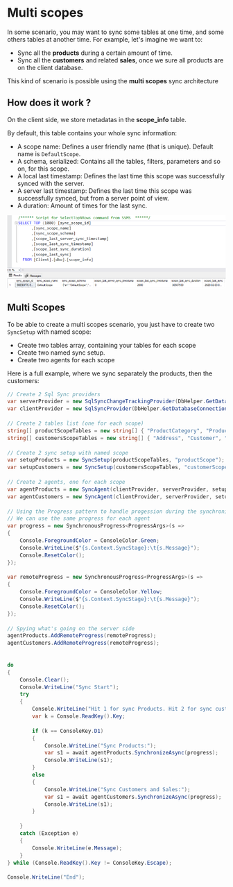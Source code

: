 # Multi scopes

In some scenario, you may want to sync some tables at one time, and some others tables at another time.
For example, let's imagine we want to:
- Sync all the **products** during a certain amount of time.
- Sync all the **customers** and related **sales**, once we sure all products are on the client database.

This kind of scenario is possible using the **multi scopes** sync architecture

## How does it work ?

On the client side, we store metadatas in the **scope_info** table.  

By default, this table contains your whole sync information:
- A scope name: Defines a user friendly name (that is unique). Default name is `DefaultScope`.
- A schema, serialized: Contains all the tables, filters, parameters and so on, for this scope.
- A local last timestamp: Defines the last time this scope was successfully synced with the server.
- A server last timestamp: Defines the last time this scope was successfully synced, but from a server point of view. 
- A duration: Amount of times for the last sync.

![Default scope](./assets/DefaultScope.png)

## Multi Scopes

To be able to create a multi scopes scenario, you just have to create two `SyncSetup` with named scope:

- Create two tables array, containing your tables for each scope
- Create two named sync setup.
- Create two agents for each scope

Here is a full example, where we sync separately the products, then the customers:


``` csharp
// Create 2 Sql Sync providers
var serverProvider = new SqlSyncChangeTrackingProvider(DbHelper.GetDatabaseConnectionString(serverDbName));
var clientProvider = new SqlSyncProvider(DbHelper.GetDatabaseConnectionString(clientDbName));

// Create 2 tables list (one for each scope)
string[] productScopeTables = new string[] { "ProductCategory", "ProductModel", "Product" };
string[] customersScopeTables = new string[] { "Address", "Customer", "CustomerAddress", "SalesOrderHeader", "SalesOrderDetail" };

// Create 2 sync setup with named scope 
var setupProducts = new SyncSetup(productScopeTables, "productScope");
var setupCustomers = new SyncSetup(customersScopeTables, "customerScope");

// Create 2 agents, one for each scope
var agentProducts = new SyncAgent(clientProvider, serverProvider, setupProducts);
var agentCustomers = new SyncAgent(clientProvider, serverProvider, setupCustomers);

// Using the Progress pattern to handle progession during the synchronization
// We can use the same progress for each agent
var progress = new SynchronousProgress<ProgressArgs>(s =>
{
    Console.ForegroundColor = ConsoleColor.Green;
    Console.WriteLine($"{s.Context.SyncStage}:\t{s.Message}");
    Console.ResetColor();
});

var remoteProgress = new SynchronousProgress<ProgressArgs>(s =>
{
    Console.ForegroundColor = ConsoleColor.Yellow;
    Console.WriteLine($"{s.Context.SyncStage}:\t{s.Message}");
    Console.ResetColor();
});

// Spying what's going on the server side
agentProducts.AddRemoteProgress(remoteProgress);
agentCustomers.AddRemoteProgress(remoteProgress);


do
{
    Console.Clear();
    Console.WriteLine("Sync Start");
    try
    {
        Console.WriteLine("Hit 1 for sync Products. Hit 2 for sync customers and sales");
        var k = Console.ReadKey().Key;

        if (k == ConsoleKey.D1)
        {
            Console.WriteLine("Sync Products:");
            var s1 = await agentProducts.SynchronizeAsync(progress);
            Console.WriteLine(s1);
        }
        else
        {
            Console.WriteLine("Sync Customers and Sales:");
            var s1 = await agentCustomers.SynchronizeAsync(progress);
            Console.WriteLine(s1);
        }

    }
    catch (Exception e)
    {
        Console.WriteLine(e.Message);
    }
} while (Console.ReadKey().Key != ConsoleKey.Escape);

Console.WriteLine("End");
```

